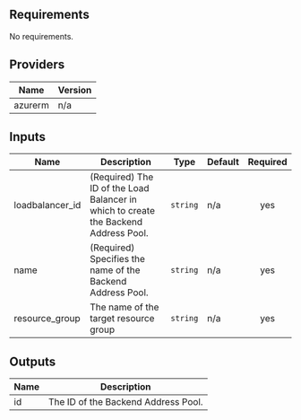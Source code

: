 ## Requirements

No requirements.

## Providers

| Name | Version |
|------|---------|
| azurerm | n/a |

## Inputs

| Name | Description | Type | Default | Required |
|------|-------------|------|---------|:--------:|
| loadbalancer\_id | (Required) The ID of the Load Balancer in which to create the Backend Address Pool. | `string` | n/a | yes |
| name | (Required) Specifies the name of the Backend Address Pool. | `string` | n/a | yes |
| resource\_group | The name of the target resource group | `string` | n/a | yes |

## Outputs

| Name | Description |
|------|-------------|
| id | The ID of the Backend Address Pool. |

